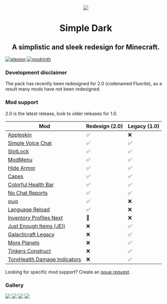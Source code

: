 <p align="center">
    <img src="https://plexion.dev/library/simpledark/icon.png" />
    <h1 align="center">Simple Dark</h1>
    <h2 align="center">A simplistic and sleek redesign for Minecraft.</h2>
</p>


[![plexion](https://res.plexion.dev/badges/plexion_64h.png)](https://l.plexion.dev/simpledark)
[![modrinth](https://cdn.jsdelivr.net/npm/@intergrav/devins-badges@2/assets/cozy/available/modrinth_64h.png)](https://modrinth.com/resourcepack/simpledark)

### Development disclaimer

The pack has recently been redesigned for 2.0 (codenamed Fluorite), as a result many mods have not been redesigned.

### Mod support
2.0 is the latest release, look to older releases for 1.0.

| Mod | Redesign (2.0) | Legacy (1.0) |
| --- | --- | --- |
| [Appleskin](https://modrinth.com/mod/appleskin) | ✅ | ❌ |
| [Simple Voice Chat](https://modrinth.com/plugin/simple-voice-chat) | ✅ | ✅ |
| [SlotLock](https://modrinth.com/mod/slotlock) | ✅ | ✅ |
| [ModMenu](https://modrinth.com/mod/modmenu) | ✅ | ✅ |
| [Hide Armor](https://www.curseforge.com/minecraft/mc-mods/hide-armor) | ✅ | ✅ |
| [Capes](https://modrinth.com/mod/capes) | ✅ | ✅ |
| [Colorful Health Bar](https://www.curseforge.com/minecraft/mc-mods/colorful-health-bar) | ✅ | ✅ |
| [No Chat Reports](https://modrinth.com/mod/no-chat-reports) | ✅ | ✅ |
| [oωo](https://modrinth.com/mod/owo-lib) | ✅ | ❌ |
| [Language Reload](https://modrinth.com/mod/language-reload) | ✅ | ❌ |
| [Inventory Profiles Next](https://modrinth.com/mod/inventory-profiles-next) | 🔄 | ❌ |
| [Just Enough Items (JEI)](https://www.curseforge.com/minecraft/mc-mods/jei/files/3835405) | ❌ | ✅ |
| [Galacticraft Legacy](https://www.curseforge.com/minecraft/mc-mods/galacticraft-legacy) | ❌ | ✅ |
| [More Planets](https://www.curseforge.com/minecraft/mc-mods/more-planets-gc-addon) | ❌ | ✅ |
| [Tinkers Construct](https://www.curseforge.com/minecraft/mc-mods/tinkers-construct) | ❌ | ✅ |
| [ToroHealth Damage Indicators](https://www.curseforge.com/minecraft/mc-mods/torohealth-damage-indicators) | ❌ | ✅ |

Looking for specific mod support? Create an [issue request](https://github.com/plex1on/Simple-Dark/issues/new/choose).

### Gallery

![](https://plexion.dev/library/simpledark/gal0.png)
![](https://plexion.dev/library/simpledark/gal1.png)
![](https://plexion.dev/library/simpledark/gal2.png)
![](https://plexion.dev/library/simpledark/gal3.png)
